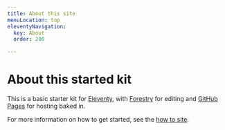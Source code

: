 ```yaml
---
title: About this site
menuLocation: top
eleventyNavigation:
  key: About
  order: 200

---
```

# About this started kit

This is a basic starter kit for [Eleventy](https://www.11ty.dev/), with [Forestry](https://forestry.io/) for editing and [GitHub Pages](https://pages.github.com/) for hosting baked in.

For more information on how to get started, see the [how to site](https://help.contentedweb.com).